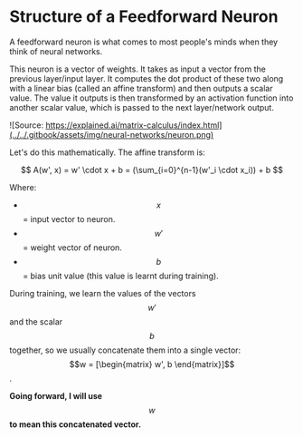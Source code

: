 # Structure of a Feedforward Neuron

A feedforward neuron is what comes to most people's minds when they think of neural networks.

This neuron is a vector of weights. It takes as input a vector from the previous layer/input layer. It computes the dot product of these two along with a linear bias (called an affine transform) and then outputs a scalar value. The value it outputs is then transformed by an activation function into another scalar value, which is passed to the next layer/network output.

![Source: https://explained.ai/matrix-calculus/index.html](../../.gitbook/assets/img/neural-networks/neuron.png)

Let's do this mathematically. The affine transform is:

$$
A(w', x) = w' \cdot x + b = (\sum_{i=0}^{n-1}(w'_i \cdot x_i)) + b
$$

Where:

- $$x$$ = input vector to neuron.
- $$w'$$ = weight vector of neuron.
- $$b$$ = bias unit value (this value is learnt during training).

During training, we learn the values of the vectors $$w'$$ and the scalar $$b$$ together, so we usually concatenate them into a single vector: $$w = [\begin{matrix} w', b \end{matrix}]$$. 

**Going forward, I will use** $$w$$ **to mean this concatenated vector.**



